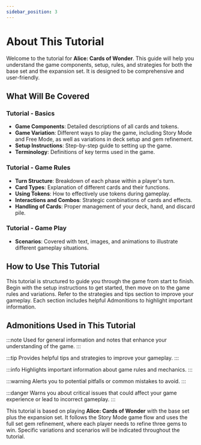 ```yaml
---
sidebar_position: 3
---
```


# About This Tutorial

Welcome to the tutorial for **Alice: Cards of Wonder**. This guide will help you understand the game components, setup, rules, and strategies for both the base set and the expansion set. It is designed to be comprehensive and user-friendly.

## What Will Be Covered

### Tutorial - Basics

- **Game Components**: Detailed descriptions of all cards and tokens.
- **Game Variation**: Different ways to play the game, including Story Mode and Free Mode, as well as variations in deck setup and gem refinement.
- **Setup Instructions**: Step-by-step guide to setting up the game.
- **Terminology**: Definitions of key terms used in the game.

### Tutorial - Game Rules

- **Turn Structure**: Breakdown of each phase within a player's turn.
- **Card Types**: Explanation of different cards and their functions.
- **Using Tokens**: How to effectively use tokens during gameplay.
- **Interactions and Combos**: Strategic combinations of cards and effects.
- **Handling of Cards**: Proper management of your deck, hand, and discard pile.

### Tutorial - Game Play

- **Scenarios**: Covered with text, images, and animations to illustrate different gameplay situations.

## How to Use This Tutorial

This tutorial is structured to guide you through the game from start to finish. Begin with the setup instructions to get started, then move on to the game rules and variations. Refer to the strategies and tips section to improve your gameplay. Each section includes helpful Admonitions to highlight important information.

## Admonitions Used in This Tutorial

:::note
Used for general information and notes that enhance your understanding of the game.
:::

:::tip
Provides helpful tips and strategies to improve your gameplay.
:::

:::info
Highlights important information about game rules and mechanics.
:::

:::warning
Alerts you to potential pitfalls or common mistakes to avoid.
:::

:::danger
Warns you about critical issues that could affect your game experience or lead to incorrect gameplay.
:::

This tutorial is based on playing **Alice: Cards of Wonder** with the base set plus the expansion set. It follows the Story Mode game flow and uses the full set gem refinement, where each player needs to refine three gems to win. Specific variations and scenarios will be indicated throughout the tutorial.